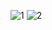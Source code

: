 ![1](https://github.com/amitthecoder/TimeUp/assets/104451914/4870ce69-d41c-462e-b6ad-e2d11fc9e1e1)
![2](https://github.com/amitthecoder/TimeUp/assets/104451914/c40358b1-216b-4449-9454-d67a39a8a32a)
